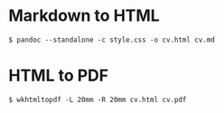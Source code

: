 # Markdown to HTML

```
$ pandoc --standalone -c style.css -o cv.html cv.md
```

# HTML to PDF

```
$ wkhtmltopdf -L 20mm -R 20mm cv.html cv.pdf
```

